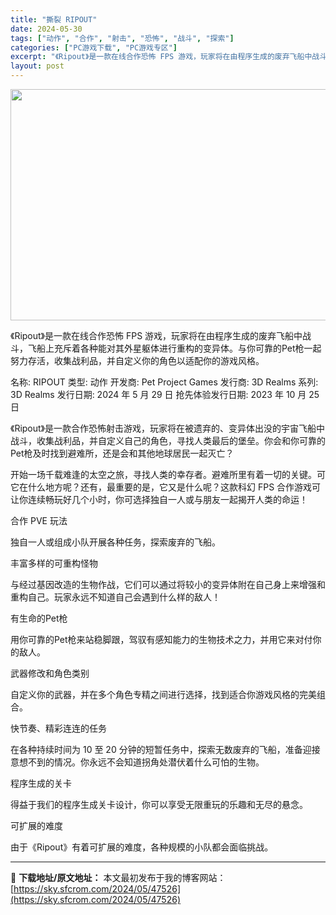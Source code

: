 ```yaml
---
title: "撕裂 RIPOUT"
date: 2024-05-30
tags: ["动作", "合作", "射击", "恐怖", "战斗", "探索"]
categories: ["PC游戏下载", "PC游戏专区"]
excerpt: "《Ripout》是一款在线合作恐怖 FPS 游戏，玩家将在由程序生成的废弃飞船中战斗，飞船上充斥着各种能对其外星躯体进行重构的变异体。与你可靠的Pet枪一起努力存活，收集战利品，并自定义你的角色以适配你的游戏风格。 名称: RIPOUT 类型: 动作 开发商: Pet Project Games 发&hellip;"
layout: post
---
```


<img class="aligncenter size-full wp-image-47527" src="https://sky.sfcrom.com/wp-content/uploads/2024/05/2024053002255897.jpg" alt="" width="660" height="370" />

《Ripout》是一款在线合作恐怖 FPS 游戏，玩家将在由程序生成的废弃飞船中战斗，飞船上充斥着各种能对其外星躯体进行重构的变异体。与你可靠的Pet枪一起努力存活，收集战利品，并自定义你的角色以适配你的游戏风格。

名称: RIPOUT
类型: 动作
开发商: Pet Project Games
发行商: 3D Realms
系列: 3D Realms
发行日期: 2024 年 5 月 29 日
抢先体验发行日期: 2023 年 10 月 25 日

《Ripout》是一款合作恐怖射击游戏，玩家将在被遗弃的、变异体出没的宇宙飞船中战斗，收集战利品，并自定义自己的角色，寻找人类最后的堡垒。你会和你可靠的Pet枪及时找到避难所，还是会和其他地球居民一起灭亡？

开始一场千载难逢的太空之旅，寻找人类的幸存者。避难所里有着一切的关键。可它在什么地方呢？还有，最重要的是，它又是什么呢？这款科幻 FPS 合作游戏可让你连续畅玩好几个小时，你可选择独自一人或与朋友一起揭开人类的命运！

合作 PVE 玩法

独自一人或组成小队开展各种任务，探索废弃的飞船。

丰富多样的可重构怪物

与经过基因改造的生物作战，它们可以通过将较小的变异体附在自己身上来增强和重构自己。玩家永远不知道自己会遇到什么样的敌人！

有生命的Pet枪

用你可靠的Pet枪来站稳脚跟，驾驭有感知能力的生物技术之力，并用它来对付你的敌人。

武器修改和角色类别

自定义你的武器，并在多个角色专精之间进行选择，找到适合你游戏风格的完美组合。

快节奏、精彩连连的任务

在各种持续时间为 10 至 20 分钟的短暂任务中，探索无数废弃的飞船，准备迎接意想不到的情况。你永远不会知道拐角处潜伏着什么可怕的生物。

程序生成的关卡

得益于我们的程序生成关卡设计，你可以享受无限重玩的乐趣和无尽的悬念。

可扩展的难度

由于《Ripout》有着可扩展的难度，各种规模的小队都会面临挑战。

---
📖 **下载地址/原文地址：** 本文最初发布于我的博客网站：[https://sky.sfcrom.com/2024/05/47526](https://sky.sfcrom.com/2024/05/47526)
